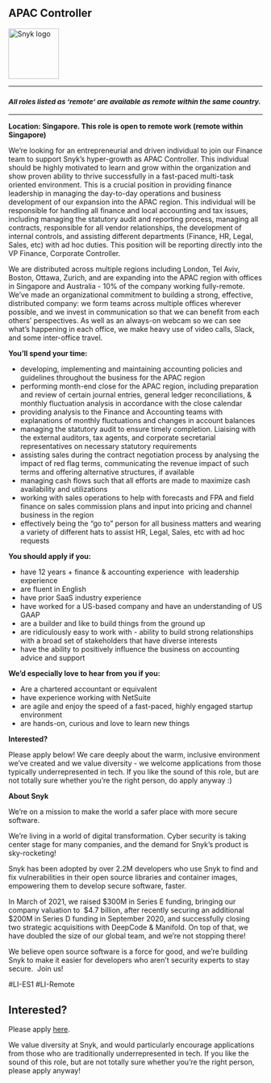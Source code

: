APAC Controller
---

<img src="https://res.cloudinary.com/snyk/image/upload/v1537345894/press-kit/brand/logo-black.png" width="100" alt="Snyk logo" />

<hr>
<h3><em><strong><sub>All roles listed as ‘remote’ are available as remote within the same country.</sub></strong></em></h3>
<hr>
<p><strong>Location: Singapore. This role is open to remote work (remote within Singapore)</strong></p>
<p><span style="font-weight: 400;">We’re looking for an entrepreneurial and driven individual to join our Finance team to support Snyk’s hyper-growth as APAC Controller. This individual should be highly motivated to learn and grow within the organization and show proven ability to thrive successfully in a fast-paced multi-task oriented environment. This is a crucial position in providing finance leadership in managing the day-to-day operations and business development of our expansion into the APAC region. This individual will be responsible for handling all finance and local accounting and tax issues, including managing the statutory audit and reporting process, managing all contracts, responsible for all vendor relationships, the development of internal controls, and assisting different departments (Finance, HR, Legal, Sales, etc) with ad hoc duties. This position will be reporting directly into the VP Finance, Corporate Controller.</span></p>
<p><span style="font-weight: 400;">We are distributed across multiple regions including London, Tel Aviv, Boston, Ottawa, Zurich, and are expanding into the APAC region with offices in Singapore and Australia - 10% of the company working fully-remote. We’ve made an organizational commitment to building a strong, effective, distributed company: we form teams across multiple offices wherever possible, and we invest in communication so that we can benefit from each others’ perspectives. As well as an always-on webcam so we can see what’s happening in each office, we make heavy use of video calls, Slack, and some inter-office travel.</span></p>
<p><strong>You’ll spend your time:</strong></p>
<ul>
<li style="font-weight: 400;"><span style="font-weight: 400;">developing, implementing and maintaining accounting policies and guidelines throughout the business for the APAC region</span></li>
<li style="font-weight: 400;"><span style="font-weight: 400;">performing month-end close for the APAC region, including preparation and review of certain journal entries, general ledger reconciliations, &amp; monthly fluctuation analysis in accordance with the close calendar</span></li>
<li style="font-weight: 400;"><span style="font-weight: 400;">providing analysis to the Finance and Accounting teams with explanations of monthly fluctuations and changes in account balances</span></li>
<li style="font-weight: 400;"><span style="font-weight: 400;">managing the statutory audit to ensure timely completion. Liaising with the external auditors, tax agents, and corporate secretarial representatives on necessary statutory requirements</span></li>
<li style="font-weight: 400;"><span style="font-weight: 400;">assisting sales during the contract negotiation process by analysing the impact of red flag terms, communicating the revenue impact of such terms and offering alternative structures, if available</span></li>
<li style="font-weight: 400;"><span style="font-weight: 400;">managing cash flows such that all efforts are made to maximize cash availability and utilizations&nbsp;</span></li>
<li style="font-weight: 400;"><span style="font-weight: 400;">working with sales operations to help with forecasts and FPA and field finance on sales commission plans and input into pricing and channel business in the region</span></li>
<li style="font-weight: 400;"><span style="font-weight: 400;">effectively being the “go to” person for all business matters and wearing a variety of different hats to assist HR, Legal, Sales, etc with ad hoc requests</span></li>
</ul>
<p><strong>You should apply if you:</strong></p>
<ul>
<li style="font-weight: 400;"><span style="font-weight: 400;">have 12 years + finance &amp; accounting experience&nbsp; with leadership experience</span></li>
<li style="font-weight: 400;"><span style="font-weight: 400;">are fluent in English</span></li>
<li style="font-weight: 400;"><span style="font-weight: 400;">have prior SaaS industry experience</span></li>
<li style="font-weight: 400;"><span style="font-weight: 400;">have worked for a US-based company and have an understanding of US GAAP</span></li>
<li style="font-weight: 400;"><span style="font-weight: 400;">are a builder and like to build things from the ground up</span></li>
<li style="font-weight: 400;"><span style="font-weight: 400;">are ridiculously easy to work with - ability to build strong relationships with a broad set of stakeholders that have diverse interests</span></li>
<li style="font-weight: 400;"><span style="font-weight: 400;">have the ability to positively influence the business on accounting advice and support&nbsp;</span></li>
</ul>
<p><strong>We’d especially love to hear from you if you:</strong></p>
<ul>
<li style="font-weight: 400;"><span style="font-weight: 400;">Are a chartered accountant or equivalent</span></li>
<li style="font-weight: 400;"><span style="font-weight: 400;">have experience working with NetSuite</span></li>
<li style="font-weight: 400;"><span style="font-weight: 400;">are agile and enjoy the speed of a fast-paced, highly engaged startup environment</span></li>
<li style="font-weight: 400;"><span style="font-weight: 400;">are hands-on, curious and love to learn new things</span></li>
</ul>
<p><strong>Interested?</strong></p>
<p><span style="font-weight: 400;">Please apply below! We care deeply about the warm, inclusive environment we’ve created and we value diversity - we welcome applications from those typically underrepresented in tech. If you like the sound of this role, but are not totally sure whether you’re the right person, do apply anyway :)</span></p>
<p><strong>About Snyk</strong></p>
<p><span style="font-weight: 400;">We’re on a mission to make the world a safer place with more secure software.</span></p>
<p><span style="font-weight: 400;">We’re living in a world of digital transformation. Cyber security is taking center stage for many companies, and the demand for Snyk’s product is sky-rocketing!&nbsp;</span></p>
<p><span style="font-weight: 400;">Snyk has been adopted by over 2.2M developers who use Snyk to find and fix vulnerabilities in their open source libraries and container images, empowering them to develop secure software, faster.</span></p>
<p><span style="font-weight: 400;">In March of 2021, we raised $300M in Series E funding, bringing our company valuation to&nbsp; $4.7 billion, after recently securing an additional $200M in Series D funding in September 2020, and successfully closing two strategic acquisitions with DeepCode &amp; Manifold. On top of that, we have doubled the size of our global team, and we’re not stopping there!&nbsp;</span></p>
<p><span style="font-weight: 400;">We believe open source software is a force for good, and we’re building Snyk to make it easier for developers who aren’t security experts to stay secure.&nbsp; Join us!</span></p>
<p>#LI-ES1 #LI-Remote</p>

Interested?
---

Please apply [here](https://boards.greenhouse.io/snyk/jobs/5247422002#app).

We value diversity at Snyk, and would particularly encourage applications from those who are traditionally underrepresented in tech.
If you like the sound of this role, but are not totally sure whether you’re the right person, please apply anyway!
